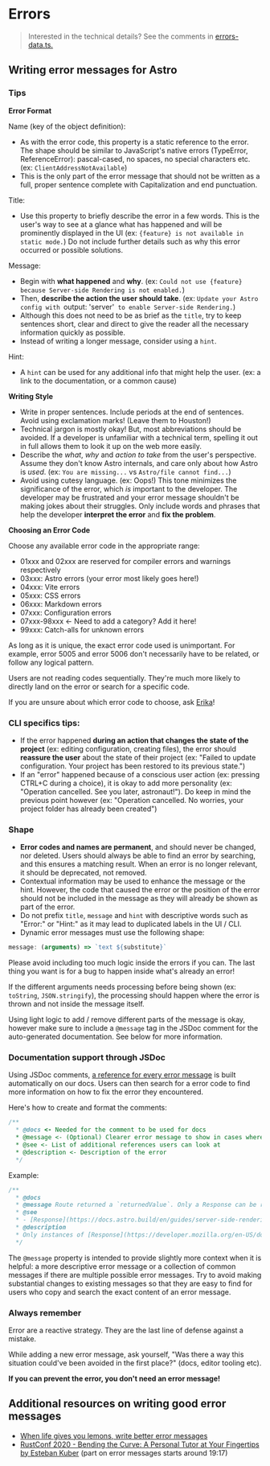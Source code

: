 # Errors

> Interested in the technical details? See the comments in [errors-data.ts.](./errors-data.ts)

## Writing error messages for Astro

### Tips

**Error Format**

Name (key of the object definition):
- As with the error code, this property is a static reference to the error. The shape should be similar to JavaScript's native errors (TypeError, ReferenceError): pascal-cased, no spaces, no special characters etc. (ex: `ClientAddressNotAvailable`)
- This is the only part of the error message that should not be written as a full, proper sentence complete with Capitalization and end punctuation.

Title:
- Use this property to briefly describe the error in a few words. This is the user's way to see at a glance what has happened and will be prominently displayed in the UI (ex: `{feature} is not available in static mode.`) Do not include further details such as why this error occurred or possible solutions.

Message:
- Begin with **what happened** and **why**. (ex: `Could not use {feature} because Server⁠-⁠side Rendering is not enabled.`)
- Then, **describe the action the user should take**. (ex: `Update your Astro config with `output: 'server'` to enable Server⁠-⁠side Rendering.`)
- Although this does not need to be as brief as the `title`, try to keep sentences short, clear and direct to give the reader all the necessary information quickly as possible.
- Instead of writing a longer message, consider using a `hint`.

Hint:
- A `hint` can be used for any additional info that might help the user. (ex: a link to the documentation, or a common cause)

**Writing Style**
- Write in proper sentences. Include periods at the end of sentences. Avoid using exclamation marks! (Leave them to Houston!)
- Technical jargon is mostly okay! But, most abbreviations should be avoided. If a developer is unfamiliar with a technical term, spelling it out in full allows them to look it up on the web more easily.
- Describe the _what_, _why_ and _action to take_ from the user's perspective. Assume they don't know Astro internals, and care only about how  Astro is _used_. (ex: `You are missing...` vs `Astro/file cannot find...`)
- Avoid using cutesy language. (ex: Oops!) This tone minimizes the significance of the error, which _is_ important to the developer. The developer may be frustrated and your error message shouldn't be making jokes about their struggles. Only include words and phrases that help the developer **interpret the error** and **fix the problem**.

**Choosing an Error Code**

Choose any available error code in the appropriate range:
- 01xxx and 02xxx are reserved for compiler errors and warnings respectively
- 03xxx: Astro errors (your error most likely goes here!)
- 04xxx: Vite errors
- 05xxx: CSS errors
- 06xxx: Markdown errors
- 07xxx: Configuration errors
- 07xxx-98xxx <- Need to add a category? Add it here!
- 99xxx: Catch-alls for unknown errors

As long as it is unique, the exact error code used is unimportant. For example, error 5005 and error 5006 don't necessarily have to be related, or follow any logical pattern.

Users are not reading codes sequentially. They're much more likely to directly land on the error or search for a specific code.

If you are unsure about which error code to choose, ask [Erika](https://github.com/Princesseuh)!

### CLI specifics tips:
- If the error happened **during an action that changes the state of the project** (ex: editing configuration, creating files), the error should **reassure the user** about the state of their project (ex: "Failed to update configuration. Your project has been restored to its previous state.")
- If an "error" happened because of a conscious user action (ex: pressing CTRL+C during a choice), it is okay to add more personality (ex: "Operation cancelled. See you later, astronaut!"). Do keep in mind the previous point however (ex: "Operation cancelled. No worries, your project folder has already been created")

### Shape
- **Error codes and names are permanent**, and should never be changed, nor deleted. Users should always be able to find an error by searching, and this ensures a matching result. When an error is no longer relevant, it should be deprecated, not removed.
- Contextual information may be used to enhance the message or the hint. However, the code that caused the error or the position of the error should not be included in the message as they will already be shown as part of the error.
- Do not prefix `title`, `message` and `hint` with descriptive words such as "Error:" or "Hint:" as it may lead to duplicated labels in the UI / CLI.
- Dynamic error messages must use the following shape:

```js
message: (arguments) => `text ${substitute}`
```

Please avoid including too much logic inside the errors if you can. The last thing you want is for a bug to happen inside what's already an error!

If the different arguments needs processing before being shown (ex: `toString`, `JSON.stringify`), the processing should happen where the error is thrown and not inside the message itself.

Using light logic to add / remove different parts of the message is okay, however make sure to include a `@message` tag in the JSDoc comment for the auto-generated documentation. See below for more information.

### Documentation support through JSDoc

Using JSDoc comments, [a reference for every error message](https://docs.astro.build/en/reference/error-reference/) is built automatically on our docs. Users can then search for a error code to find more information on how to fix the error they encountered.

Here's how to create and format the comments:

```js
/**
  * @docs <- Needed for the comment to be used for docs
  * @message <- (Optional) Clearer error message to show in cases where the original one is too complex (ex: because of conditional messages)
  * @see <- List of additional references users can look at
  * @description <- Description of the error
  */
```
Example:
```js
/**
  * @docs
  * @message Route returned a `returnedValue`. Only a Response can be returned from Astro files.
  * @see
  * - [Response](https://docs.astro.build/en/guides/server-side-rendering/#response)
  * @description
  * Only instances of [Response](https://developer.mozilla.org/en-US/docs/Web/API/Response) can be returned inside Astro files.
  */
```

The `@message` property is intended to provide slightly more context when it is helpful: a more descriptive error message or a collection of common messages if there are multiple possible error messages. Try to avoid making substantial changes to existing messages so that they are easy to find for users who copy and search the exact content of an error message.

### Always remember

Error are a reactive strategy. They are the last line of defense against a mistake.

While adding a new error message, ask yourself, "Was there a way this situation could've been avoided in the first place?" (docs, editor tooling etc).

**If you can prevent the error, you don't need an error message!**

## Additional resources on writing good error messages

- [When life gives you lemons, write better error messages](https://wix-ux.com/when-life-gives-you-lemons-write-better-error-messages-46c5223e1a2f)
- [RustConf 2020 - Bending the Curve: A Personal Tutor at Your Fingertips by Esteban Kuber](https://www.youtube.com/watch?v=Z6X7Ada0ugE) (part on error messages starts around 19:17)
